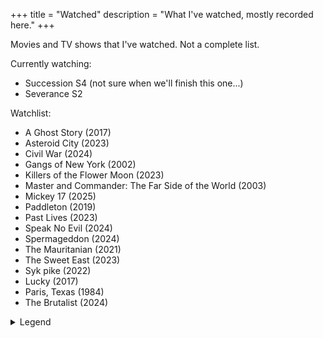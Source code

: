 +++
title = "Watched"
description = "What I've watched, mostly recorded here."
+++

Movies and TV shows that I've watched. Not a complete list.

Currently watching:

- Succession S4 (not sure when we'll finish this one...)
- Severance S2

Watchlist:

- A Ghost Story (2017)
- Asteroid City (2023)
- Civil War (2024)
- Gangs of New York (2002)
- Killers of the Flower Moon (2023)
- Master and Commander: The Far Side of the World (2003)
- Mickey 17 (2025)
- Paddleton (2019)
- Past Lives (2023)
- Speak No Evil (2024)
- Spermageddon (2024)
- The Mauritanian (2021)
- The Sweet East (2023)
- Syk pike (2022)
- Lucky (2017)
- Paris, Texas (1984)
- The Brutalist (2024)

<details>
  <summary>Legend</summary>

  <dl class="review__rating">
    <dt aria-label="1 out of 5 stars">★☆☆☆☆</dt>
    <dd>Awful.</dd>
    <dt aria-label="2 out of 5 stars">★★☆☆☆</dt>
    <dd>Waste of time</dd>
    <dt aria-label="3 out of 5 stars">★★★☆☆</dt>
    <dd>Fine, could've managed without it</dd>
    <dt aria-label="4 out of 5 stars">★★★★☆</dt>
    <dd>Definitely worth a watch</dd>
    <dt aria-label="5 out of 5 stars">★★★★★</dt>
    <dd>Must watch!</dd>
  </dl>
</details>
